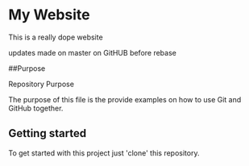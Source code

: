 # My Website
This is a really dope website



updates made on master on GitHUB before rebase 

##Purpose

Repository Purpose 


The purpose of this file is the provide examples on how to use Git and GitHub together. 

## Getting started

To get started with this project just 'clone' this repository. 
